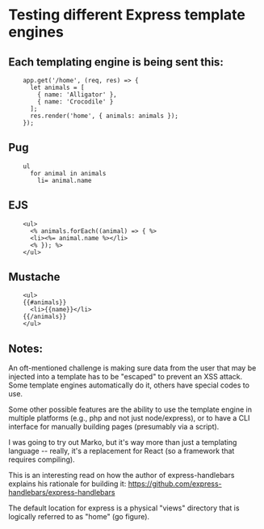 # Testing different Express template engines

## Each templating engine is being sent this:

        app.get('/home', (req, res) => {
          let animals = [
            { name: 'Alligator' },
            { name: 'Crocodile' }
          ];
          res.render('home', { animals: animals });
        });

## Pug

        ul
          for animal in animals
            li= animal.name

## EJS

        <ul>
          <% animals.forEach((animal) => { %>
          <li><%= animal.name %></li>
          <% }); %>
        </ul>

## Mustache

        <ul>
        {{#animals}}
          <li>{{name}}</li>
        {{/animals}}
        </ul>

## Notes:

An oft-mentioned challenge is making sure data from the user that may be
injected into a template has to be "escaped" to prevent an XSS attack.  Some template engines automatically do it, others have special codes to use.

Some other possible features are the ability to use the template engine in multiple platforms (e.g., php and not just node/express), or to have a CLI interface for manually building pages (presumably via a script).

I was going to try out Marko, but it's way more than just a templating language -- really, it's a replacement for React (so a framework that requires compiling).

This is an interesting read on how the author of express-handlebars explains his rationale for building it: https://github.com/express-handlebars/express-handlebars

The default location for express is a physical "views" directory that is logically referred to as "home" (go figure).

